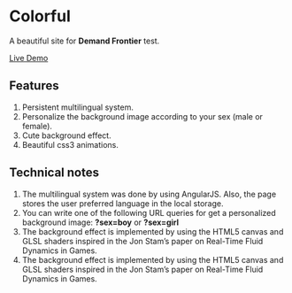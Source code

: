 # Colorful
A beautiful site for **Demand Frontier** test.

[Live Demo](http://jorovipe97.github.io/colorful)

## Features
1. Persistent multilingual system.
2. Personalize the background image according to your sex (male or female).
3. Cute background effect.
4. Beautiful css3 animations.

## Technical notes
1. The multilingual system was done by using AngularJS. Also, the page stores the user preferred language in the local storage.
2. You can write one of the following URL queries for get a personalized background image: **?sex=boy** or **?sex=girl**
3. The background effect is implemented by using the HTML5 canvas and GLSL shaders inspired in the Jon Stam’s paper on Real-Time Fluid Dynamics in Games.
4. The background effect is implemented by using the HTML5 canvas and GLSL shaders inspired in the Jon Stam’s paper on Real-Time Fluid Dynamics in Games.